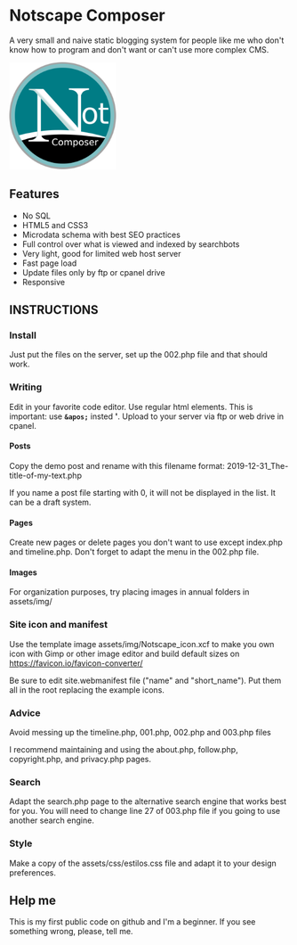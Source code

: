 # Notscape Composer
A very small and naive static blogging system for people like me who don't know how to program and don't want or can't use more complex CMS.

![icon sample](android-chrome-192x192.png "icon sample")

## Features

- No SQL
- HTML5 and CSS3
- Microdata schema with best SEO practices
- Full control over what is viewed and indexed by searchbots
- Very light, good for limited web host server
- Fast page load
- Update files only by ftp or cpanel drive
- Responsive

## INSTRUCTIONS

### Install
Just put the files on the server, set up the 002.php file and that should work.

### Writing
Edit in your favorite code editor. 
Use regular html elements. This is important: use **`&apos;`** insted **'**.
Upload to your server via ftp or web drive in cpanel.

#### Posts
Copy the demo post and rename with this filename format: 2019-12-31_The-title-of-my-text.php

If you name a post file starting with 0, it will not be displayed in the list. It can be a draft system.

#### Pages
Create new pages or delete pages you don't want to use except index.php and timeline.php. Don't forget to adapt the menu in the 002.php file.

#### Images
For organization purposes, try placing images in annual folders in assets/img/

### Site icon and manifest
Use the template image assets/img/Notscape_icon.xcf to make you own icon with Gimp or other image editor and build default sizes on https://favicon.io/favicon-converter/

Be sure to edit site.webmanifest file ("name" and "short_name"). Put them all in the root replacing the example icons.

### Advice
Avoid messing up the timeline.php, 001.php, 002.php and 003.php files

I recommend maintaining and using the about.php, follow.php, copyright.php, and privacy.php pages.

### Search
Adapt the search.php page to the alternative search engine that works best for you. You will need to change line 27 of 003.php file if you going to use another search engine.

### Style
Make a copy of the assets/css/estilos.css file and adapt it to your design preferences.

## Help me
This is my first public code on github and I'm a beginner. If you see something wrong, please, tell me.
